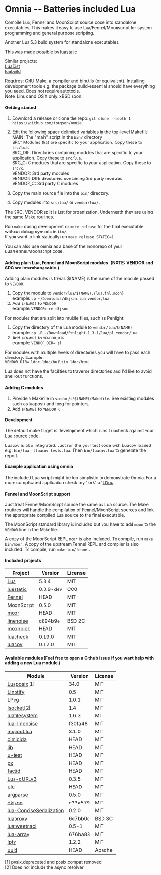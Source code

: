Omnia -- Batteries included Lua
=====

Compile Lua, Fennel and MoonScript source code into standalone executables. This makes it easy to use Lua/Fennel/Moonscript for system programming and general purpose scripting.

Another Lua 5.3 build system for standalone executables.

This was made possible by [luastatic](https://github.com/ers35/luastatic)

Similar projects:<br>
[LuaDist](http://luadist.org/)<br/>
[luabuild](https://github.com/stevedonovan/luabuild)

Requires: GNU Make, a compiler and binutils (or equivalent). Installing development tools e.g. the package build-essential should have everything you need. Does not require autotools.<br/>
Note: Linux and OS X only. xBSD soon.

#### Getting started

1. Download a release or clone the repo: `git clone --depth 1 https://github.com/tongson/omnia`

2. Edit the following space delimited variables in the top-level Makefile<br/>
     MAIN: The "main" script in the `bin/` directory<br/>
     SRC: Modules that are specific to your application. Copy these to `src/lua`. <br/>
     SRC_DIR: Directories containing modules that are specific to your application. Copy these to `src/lua`.</br>
     SRC_C: C modules that are specific to your application. Copy these to `src/c`.<br/>
     VENDOR: 3rd party modules<br/>
     VENDOR_DIR: directories containing 3rd party modules<br/>
     VENDOR_C: 3rd party C modules<br/>

3. Copy the main source file into the `bin/` directory.

4. Copy modules into `src/lua/` or `vendor/lua/`.

The SRC, VENDOR split is just for organization. Underneath they are using the same Make routines.

Run `make` during development or `make release` for the final executable without debug symbols in `bin/`.<br/>
If you want to link statically run `make release STATIC=1`<br/>

You can also use omnia as a base of the monorepo of your Lua/Fennel/Moonscript code.

#### Adding plain Lua, Fennel and MoonScript modules. (NOTE: VENDOR and SRC are interchangeable.)

Adding plain modules is trivial. $(NAME) is the name of the module passed to `VENDOR`.

1. Copy the module to `vendor/lua/$(NAME).{lua,fnl,moon}`<br/>
  example: `cp ~/Downloads/dkjson.lua vendor/lua`
1. Add `$(NAME)` to `VENDOR`<br/>
  example: `VENDOR= re dkjson`

For modules that are split into multile files, such as Penlight:

1. Copy the directory of the Lua module to `vendor/lua/$(NAME)`<br/>
  example: `cp -R ~/Download/Penlight-1.3.1/lua/pl vendor/lua`
1. Add `$(NAME)` to `VENDOR_DIR`<br/>
  example: `VENDOR_DIR= pl`

For modules with multiple levels of directories you will have to pass each directory. Example:<br/>
  `VENDOR_DIR= ldoc ldoc/builtin ldoc/html`

Lua does not have the facilities to traverse directories and I'd like to avoid shell out functions.

#### Adding C modules

1. Provide a Makefile in `vendor/c/$(NAME)/Makefile`. See existing modules such as luaposix and lpeg for pointers.
1. Add `$(NAME)` to `VENDOR_C`

#### Development

The default make target is development which runs Luacheck against your Lua source code.

Luacov is also integrated. Just run the your test code with Luacov loaded e.g. `bin/lua -lluacov tests.lua`. Then `bin/luacov.lua` to generate the report.

#### Example application using omnia

The included Lua script might be too simplistic to demonstrate Omnia. For a more complicated application check my 'fork' of [LDoc](https://github.com/tongson/LDoc)

#### Fennel and MoonScript support

Just treat Fennel/MoonScript source the same as Lua source. The Make routines will handle the compilation of Fennel/MoonScript sources and link the appropriate compiled Lua source to the final executable.

The MoonScript standard library is included but you have to add `moon` to the `VENDOR` line in the Makefile.

A copy of the MoonScript REPL `moor` is also included. To compile, run `make bin/moor`.
A copy of the upstream Fennel REPL and compiler is also included. To compile, run `make bin/fennel`.

#### Included projects

Project                                                     | Version         | License
------------------------------------------------------------|-----------------|---------
[Lua](http://www.lua.org)                                   | 5.3.4           | MIT
[luastatic](https://github.com/ers35/luastatic)             | 0.0.9-dev       | CC0
[Fennel](https://github.com/bakpakin/Fennel)                | HEAD            | MIT
[MoonScript](http://moonscript.org)                         | 0.5.0           | MIT
[moor](https://github.com/Nymphium/moor)                    | HEAD            | MIT
[linenoise](http://github.com/antirez/linenoise)            | c894b9e         | BSD 2C
[moonpick](https://github.com/nilnor/moonpick)              | HEAD            | MIT
[luacheck](https://github.com/mpeterv/luacheck)             | 0.19.0          | MIT
[luacov](https://github.com/keplerproject/luacov)           | 0.12.0          | MIT

#### Available modules (Feel free to open a Github issue if you want help with adding a new Lua module.)

Module                                                                          | Version         | License
--------------------------------------------------------------------------------|-----------------|---------
[Luaposix](https://github.com/luaposix/luaposix)[1]                             | 34.0            | MIT
[Linotify](https://github.com/hoelzro/linotify)                                 | 0.5             | MIT
[LPeg](http://www.inf.puc-rio.br/~roberto/lpeg/)                                | 1.0.1           | MIT
[lsocket](http://tset.de/lsocket/)[2]                                           | 1.4             | MIT
[luafilesystem](https://github.com/keplerproject/luafilesystem)                 | 1.6.3           | MIT
[lua-linenoise](https://github.com/hoelzro/lua-linenoise)                       | f30fa48         | MIT
[inspect.lua](https://github.com/kikito/inspect.lua)                            | 3.1.0           | MIT
[cimicida](https://github.com/Configi/configi)                                  | HEAD            | MIT
[lib](https://github.com/Configi/configi)                                       | HEAD            | MIT
[u-test](https://github.com/IUdalov/u-test/)                                    | HEAD            | MIT
[px](https://github.com/Configi/configi)                                        | HEAD            | MIT
[factid](https://github.com/Configi/configi)                                    | HEAD            | MIT
[Lua-cURLv3](https://github.com/Lua-cURL/Lua-cURLv3)                            | 0.3.5           | MIT
[plc](https://github.com/philanc/plc)                                           | HEAD            | MIT
[argparse](https://github.com/mpeterv/argparse)                                 | 0.5.0           | MIT
[dkjson](http://dkolf.de/src/dkjson-lua.fsl/home)                               | c23a579         | MIT
[lua-ConciseSerialization](https://github.com/fperrad/lua-ConciseSerialization) | 0.2.0           | MIT
[luaproxy](https://github.com/arcapos/luaproxy)                                 | 6d7bb0c         | BSD 3C
[luatweetnacl](https://github.com/philanc/luatweetnacl)                         | 0.5-1           | MIT
[lua-array](https://github.com/cloudwu/lua-array)                               | 676ba83         | MIT
[lpty](http://tset.de/lpty/index.html)                                          | 1.2.2           | MIT
[uuid](https://github.com/Configi/configi)                                      | HEAD            | Apache

[1] posix.deprecated and posix.compat removed<br/>
[2] Does not include the async resolver<br/>
